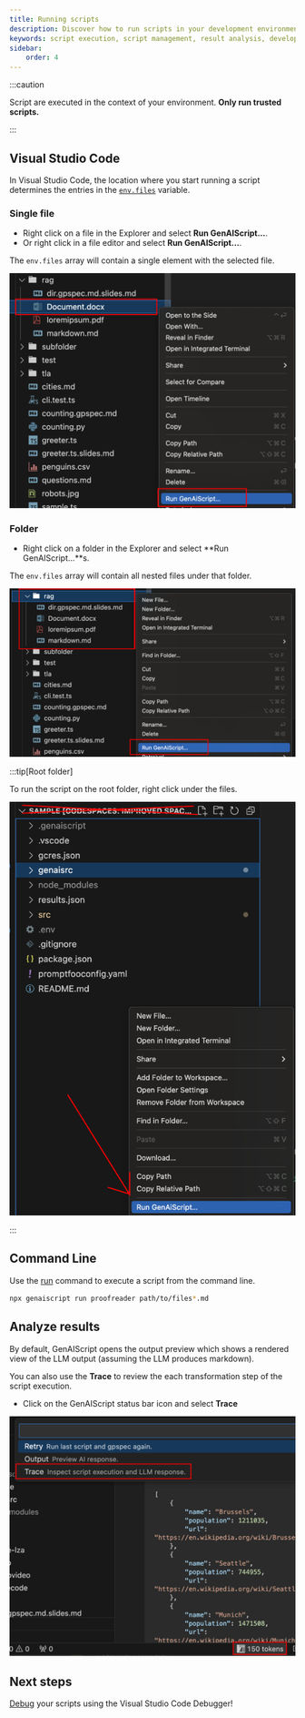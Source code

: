 ```yaml
---
title: Running scripts
description: Discover how to run scripts in your development environment, manage script execution, and interpret the results for enhanced productivity.
keywords: script execution, script management, result analysis, development automation, script workflow
sidebar:
    order: 4
---
```


:::caution

Script are executed in the context of your environment.
**Only run trusted scripts.**

:::

## Visual Studio Code

In Visual Studio Code, the location where you start running a script determines the entries in the [`env.files`](/genaiscript/reference/scripts/context) variable.

### Single file

-   Right click on a file in the Explorer and select **Run GenAIScript...**.
-   Or right click in a file editor and select **Run GenAIScript...**.

The `env.files` array will contain a single element with the selected file.

![Context menu to run GenAIScript on a file](../../../assets/vscode-file-run.png)

### Folder

-   Right click on a folder in the Explorer and select **Run GenAIScript...**s.

The `env.files` array will contain all nested files under that folder.

![Context menu to run GenAIScript on a folder](../../../assets/vscode-folder-run.png)

:::tip[Root folder]

To run the script on the root folder, right click under the files.

![Context menu to run GenAIScript on the root folder](../../../assets/vscode-folder-run-root.png)

:::

## Command Line

Use the [run](/genaiscript/reference/cli/run) command to execute a script from the command line.

```sh
npx genaiscript run proofreader path/to/files*.md
```

## Analyze results

By default, GenAIScript opens the output preview which shows a rendered view of the LLM output (assuming the LLM produces markdown).

You can also use the **Trace** to review the each transformation step of the script execution.

-   Click on the GenAIScript status bar icon and select **Trace**

![Menu opened by clicking the vscode status bar](../../../assets/vscode-statusbar-trace.png)

## Next steps

[Debug](./debugging-scripts.mdx) your scripts using the Visual Studio Code Debugger!
